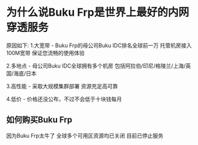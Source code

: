 # 为什么说Buku Frp是世界上最好的内网穿透服务  

原因如下:
1.大宽带 - Buku Frp的母公司Buku IDC排名全球前一万 托管机房接入100M宽带 保证您流畅的使用体验

2.多地点 - 母公司Buku IDC全球拥有多个机房 包括阿拉伯/印尼/格陵兰/上海/英国/海底/日本

3.高性能 - 采取大规模集群部署 资源充足高可靠

4.低价 - 价格还没公布，不过不会低于十块钱每月


## 如何购买Buku Frp
因为Buku Frp太牛了 全球多个可用区资源均已关闭 目前已停止服务
